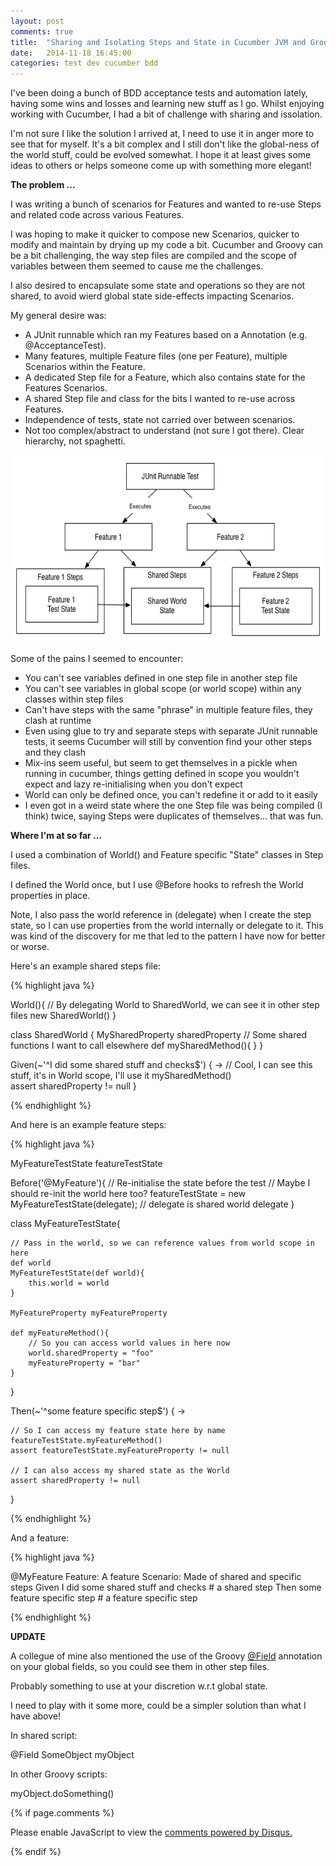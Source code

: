 ```yaml
---
layout: post
comments: true
title:  "Sharing and Isolating Steps and State in Cucumber JVM and Groovy"
date:   2014-11-18 16:45:00
categories: test dev cucumber bdd
---
```


I've been doing a bunch of BDD acceptance tests and automation lately, having some wins and losses and learning new stuff as I go. 
Whilst enjoying working with Cucumber, I had a bit of challenge with sharing and issolation.

I'm not sure I like the solution I arrived at, I need to use it in anger more to see that for myself. 
It's a bit complex and I still don't like the global-ness of the world stuff, could be evolved somewhat. 
I hope it at least gives some ideas to others or helps someone come up with something more elegant!

<b>The problem ...</b>

I was writing a bunch of scenarios for Features and wanted to re-use Steps and related code across various Features.

I was hoping to make it quicker to compose new Scenarios, quicker to modify and maintain by drying up my code a bit.
Cucumber and Groovy can be a bit challenging, the way step files are compiled and the scope of variables between them seemed to cause me the challenges.

I also desired to encapsulate some state and operations so they are not shared, to avoid wierd global state side-effects impacting Scenarios. 

My general desire was:

<ul>
	<li>A JUnit runnable which ran my Features based on a Annotation (e.g. @AcceptanceTest).</li>
    <li>Many features, multiple Feature files (one per Feature), multiple Scenarios within the Feature.</li>
	<li>A dedicated Step file for a Feature, which also contains state for the Features Scenarios.</li>
	<li>A shared Step file and class for the bits I wanted to re-use across Features.</li>
	<li>Independence of tests, state not carried over between scenarios.</li>
	<li>Not too complex/abstract to understand (not sure I got there). Clear hierarchy, not spaghetti.</li>
</ul>

<img src="/images/CucumberSharing.gif" height="300px">

Some of the pains I seemed to encounter:

<ul>
	<li>You can't see variables defined in one step file in another step file</li>
	<li>You can't see variables in global scope (or world scope) within any classes within step files</li>
	<li>Can't have steps with the same "phrase" in multiple feature files, they clash at runtime</li>
	<li>Even using glue to try and separate steps with separate JUnit runnable tests, it seems Cucumber will still by convention find your other steps and they clash</li>
	<li>Mix-ins seem useful, but seem to get themselves in a pickle when running in cucumber, things getting defined in scope you wouldn't expect and lazy re-initialising when you don't expect</li>
	<li>World can only be defined once, you can't redefine it or add to it easily</li>
	<li>I even got in a weird state where the one Step file was being compiled (I think) twice, saying Steps were duplicates of themselves... that was fun.</li>
</ul>

<b>Where I'm at so far ... </b>

I used a combination of World() and Feature specific "State" classes in Step files.

I defined the World once, but I use @Before hooks to refresh the World properties in place.

Note, I also pass the world reference in (delegate) when I create the step state, so I can use properties from the world internally or delegate to it.
This was kind of the discovery for me that led to the pattern I have now for better or worse. 

Here's an example shared steps file:

{% highlight java %}

World(){
    // By delegating World to SharedWorld, we can see it in other step files
    new SharedWorld()
}
 
class SharedWorld {
    MySharedProperty sharedProperty
    // Some shared functions I want to call elsewhere
    def mySharedMethod(){
    }
}
 
Given(~'^I did some shared stuff and checks$') { ->
    // Cool, I can see this stuff, it's in World scope, I'll use it
    mySharedMethod()    
    assert sharedProperty != null
}

{% endhighlight %}

And here is an example feature steps:


{% highlight java %}

MyFeatureTestState featureTestState
 
Before('@MyFeature'){
    // Re-initialise the state before the test
    // Maybe I should re-init the world here too? 
    featureTestState = new MyFeatureTestState(delegate);  // delegate is shared world delegate
}
 
class MyFeatureTestState{
    
    // Pass in the world, so we can reference values from world scope in here
    def world
    MyFeatureTestState(def world){
        this.world = world
    }
 
    MyFeatureProperty myFeatureProperty
 
    def myFeatureMethod(){
        // So you can access world values in here now
        world.sharedProperty = "foo"
        myFeatureProperty = "bar"
    }
}
 
Then(~'^some feature specific step$') { ->
    
    // So I can access my feature state here by name
    featureTestState.myFeatureMethod()
    assert featureTestState.myFeatureProperty != null
 
    // I can also access my shared state as the World
    assert sharedProperty != null
}

{% endhighlight %}

And a feature: 

{% highlight java %}

@MyFeature
Feature: A feature
Scenario: Made of shared and specific steps
Given I did some shared stuff and checks     # a shared step
Then some feature specific step    # a feature specific step

{% endhighlight %}

<b>UPDATE</b>

A collegue of mine also mentioned the use of the Groovy [@Field][GroovyField] annotation on your global fields, so you could see them in other step files. 

Probably something to use at your discretion w.r.t global state.

I need to play with it some more, could be a simpler solution than what I have above!  

In shared script:

@Field
SomeObject myObject
 
In other Groovy scripts:

myObject.doSomething()

{% if page.comments %}

<div id="disqus_thread"></div>
<script type="text/javascript">
    /* * * CONFIGURATION VARIABLES: EDIT BEFORE PASTING INTO YOUR WEBPAGE * * */
    var disqus_shortname = 'danofhisword'; // required: replace example with your forum shortname

    /* * * DON'T EDIT BELOW THIS LINE * * */
    (function() {
        var dsq = document.createElement('script'); dsq.type = 'text/javascript'; dsq.async = true;
        dsq.src = '//' + disqus_shortname + '.disqus.com/embed.js';
        (document.getElementsByTagName('head')[0] || document.getElementsByTagName('body')[0]).appendChild(dsq);
    })();
</script>
<noscript>Please enable JavaScript to view the <a href="http://disqus.com/?ref_noscript">comments powered by Disqus.</a></noscript>
    
{% endif %}

[GroovyField]: http://groovy.codehaus.org/gapi/groovy/transform/Field.html

